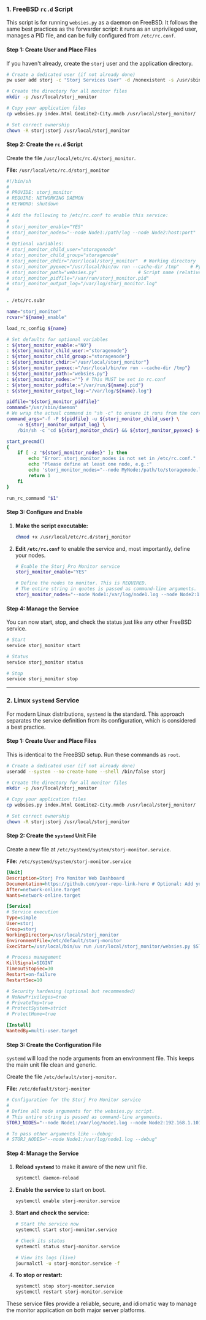 ### 1. FreeBSD `rc.d` Script

This script is for running `websies.py` as a daemon on FreeBSD. It follows the same best practices as the forwarder script: it runs as an unprivileged user, manages a PID file, and can be fully configured from `/etc/rc.conf`.

#### Step 1: Create User and Place Files

If you haven't already, create the `storj` user and the application directory.

```bash
# Create a dedicated user (if not already done)
pw user add storj -c "Storj Services User" -d /nonexistent -s /usr/sbin/nologin

# Create the directory for all monitor files
mkdir -p /usr/local/storj_monitor

# Copy your application files
cp websies.py index.html GeoLite2-City.mmdb /usr/local/storj_monitor/

# Set correct ownership
chown -R storj:storj /usr/local/storj_monitor
```

#### Step 2: Create the `rc.d` Script

Create the file `/usr/local/etc/rc.d/storj_monitor`.

**File:** `/usr/local/etc/rc.d/storj_monitor`
```sh
#!/bin/sh
#
# PROVIDE: storj_monitor
# REQUIRE: NETWORKING DAEMON
# KEYWORD: shutdown
#
# Add the following to /etc/rc.conf to enable this service:
#
# storj_monitor_enable="YES"
# storj_monitor_nodes="--node Node1:/path/log --node Node2:host:port"
#
# Optional variables:
# storj_monitor_child_user="storagenode"
# storj_monitor_child_group="storagenode"
# storj_monitor_chdir="/usr/local/storj_monitor"  # Working directory
# storj_monitor_pyexec="/usr/local/bin/uv run --cache-dir /tmp"    # Python runner
# storj_monitor_path="websies.py"               # Script name (relative to chdir)
# storj_monitor_pidfile="/var/run/storj_monitor.pid"
# storj_monitor_output_log="/var/log/storj_monitor.log"
#

. /etc/rc.subr

name="storj_monitor"
rcvar="${name}_enable"

load_rc_config ${name}

# Set defaults for optional variables
: ${storj_monitor_enable:="NO"}
: ${storj_monitor_child_user:="storagenode"}
: ${storj_monitor_child_group:="storagenode"}
: ${storj_monitor_chdir:="/usr/local/storj_monitor"}
: ${storj_monitor_pyexec:="/usr/local/bin/uv run --cache-dir /tmp"}
: ${storj_monitor_path:="websies.py"}
: ${storj_monitor_nodes:=""} # This MUST be set in rc.conf
: ${storj_monitor_pidfile:="/var/run/${name}.pid"}
: ${storj_monitor_output_log:="/var/log/${name}.log"}

pidfile="${storj_monitor_pidfile}"
command="/usr/sbin/daemon"
# We wrap the actual command in "sh -c" to ensure it runs from the correct directory.
command_args="-f -P ${pidfile} -u ${storj_monitor_child_user} \
    -o ${storj_monitor_output_log} \
    /bin/sh -c 'cd ${storj_monitor_chdir} && ${storj_monitor_pyexec} ${storj_monitor_path} ${storj_monitor_nodes}'"

start_precmd()
{
    if [ -z "${storj_monitor_nodes}" ]; then
        echo "Error: storj_monitor_nodes is not set in /etc/rc.conf."
        echo "Please define at least one node, e.g.:"
        echo 'storj_monitor_nodes="--node MyNode:/path/to/storagenode.log"'
        return 1
    fi
}

run_rc_command "$1"
```

#### Step 3: Configure and Enable

1.  **Make the script executable:**
    ```bash
    chmod +x /usr/local/etc/rc.d/storj_monitor
    ```

2.  **Edit `/etc/rc.conf`** to enable the service and, most importantly, define your nodes.
    ```sh
    # Enable the Storj Pro Monitor service
    storj_monitor_enable="YES"

    # Define the nodes to monitor. This is REQUIRED.
    # The entire string in quotes is passed as command-line arguments.
    storj_monitor_nodes="--node Node1:/var/log/node1.log --node Node2:192.168.1.101:9999"
    ```

#### Step 4: Manage the Service

You can now start, stop, and check the status just like any other FreeBSD service.
```bash
# Start
service storj_monitor start

# Status
service storj_monitor status

# Stop
service storj_monitor stop
```

---

### 2. Linux `systemd` Service

For modern Linux distributions, `systemd` is the standard. This approach separates the service definition from its configuration, which is considered a best practice.

#### Step 1: Create User and Place Files

This is identical to the FreeBSD setup. Run these commands as `root`.

```bash
# Create a dedicated user (if not already done)
useradd --system --no-create-home --shell /bin/false storj

# Create the directory for all monitor files
mkdir -p /usr/local/storj_monitor

# Copy your application files
cp websies.py index.html GeoLite2-City.mmdb /usr/local/storj_monitor/

# Set correct ownership
chown -R storj:storj /usr/local/storj_monitor
```

#### Step 2: Create the `systemd` Unit File

Create a new file at `/etc/systemd/system/storj-monitor.service`.

**File:** `/etc/systemd/system/storj-monitor.service`
```ini
[Unit]
Description=Storj Pro Monitor Web Dashboard
Documentation=https://github.com/your-repo-link-here # Optional: Add your repo link
After=network-online.target
Wants=network-online.target

[Service]
# Service execution
Type=simple
User=storj
Group=storj
WorkingDirectory=/usr/local/storj_monitor
EnvironmentFile=/etc/default/storj-monitor
ExecStart=/usr/local/bin/uv run /usr/local/storj_monitor/websies.py $STORJ_NODES

# Process management
KillSignal=SIGINT
TimeoutStopSec=30
Restart=on-failure
RestartSec=10

# Security hardening (optional but recommended)
# NoNewPrivileges=true
# PrivateTmp=true
# ProtectSystem=strict
# ProtectHome=true

[Install]
WantedBy=multi-user.target
```

#### Step 3: Create the Configuration File

`systemd` will load the node arguments from an environment file. This keeps the main unit file clean and generic.

Create the file `/etc/default/storj-monitor`.

**File:** `/etc/default/storj-monitor`
```sh
# Configuration for the Storj Pro Monitor service
#
# Define all node arguments for the websies.py script.
# This entire string is passed as command-line arguments.
STORJ_NODES="--node Node1:/var/log/node1.log --node Node2:192.168.1.101:9999"

# To pass other arguments like --debug:
# STORJ_NODES="--node Node1:/var/log/node1.log --debug"
```

#### Step 4: Manage the Service

1.  **Reload `systemd`** to make it aware of the new unit file.
    ```bash
    systemctl daemon-reload
    ```

2.  **Enable the service** to start on boot.
    ```bash
    systemctl enable storj-monitor.service
    ```

3.  **Start and check the service:**
    ```bash
    # Start the service now
    systemctl start storj-monitor.service

    # Check its status
    systemctl status storj-monitor.service

    # View its logs (live)
    journalctl -u storj-monitor.service -f
    ```

4.  **To stop or restart:**
    ```bash
    systemctl stop storj-monitor.service
    systemctl restart storj-monitor.service
    ```

These service files provide a reliable, secure, and idiomatic way to manage the monitor application on both major server platforms.
